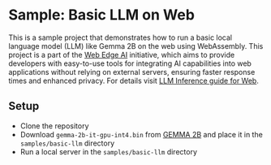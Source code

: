 # Sample: Basic LLM on Web

This is a sample project that demonstrates how to run a basic local language model (LLM) like Gemma 2B on the web using WebAssembly. This project is a part of the [Web Edge AI](https://ai.google.dev/edge) initiative, which aims to provide developers with easy-to-use tools for integrating AI capabilities into web applications without relying on external servers, ensuring faster response times and enhanced privacy. For details visit [LLM Inference guide for Web](https://ai.google.dev/edge/mediapipe/solutions/genai/llm_inference/web_js).

## Setup

- Clone the repository
- Download `gemma-2b-it-gpu-int4.bin` from [GEMMA 2B](https://www.kaggle.com/models/google/gemma/tfLite/) and place it in the `samples/basic-llm` directory
- Run a local server in the `samples/basic-llm` directory
